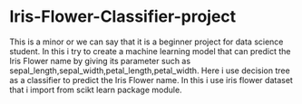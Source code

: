 # Iris-Flower-Classifier-project

This is a minor or we can say that it is a beginner project for data science student.
In this i try to create a machine learning model that can predict the Iris Flower name by giving its parameter such as sepal_length,sepal_width,petal_length,petal_width.
Here i use decision tree as a classifier to predict the Iris Flower name.
In this i use iris flower dataset that i import from scikt learn package module.
